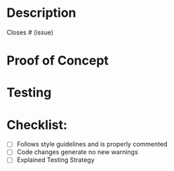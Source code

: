 [//]: # (These are comments and are used for reference and will not show up in the PR)
# Description

[//]: # (Please include a summary of the change and which issue is fixed. Please also include relevant motivation and context. List any dependencies that are required for this change)

Closes # (issue)

# Proof of Concept 
[//]: # (Attach Image of feature added or fix applied and working)

# Testing

[//]: # (Please describe the tests that you ran to verify your changes. Provide instructions that can be reproduced and provide images of tests passing)

# Checklist:
[//]: # (Add an x between square brackets to mark item as done)
- [ ] Follows style guidelines and is properly commented
- [ ] Code changes generate no new warnings
- [ ] Explained Testing Strategy